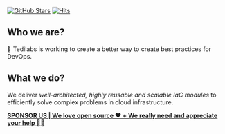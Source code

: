 [![GitHub Stars](https://img.shields.io/github/stars/tedilabs?style=social)](https://github.com/tedilabs)
[![Hits](https://komarev.com/ghpvc/?username=tedilabs&color=red&label=Hits)](https://github.com/tedilabs)

## Who we are?

:robot: Tedilabs is working to create a better way to create best practices for DevOps.


## What we do?

We deliver *well-architected, highly reusable and scalable IaC modules* to efficiently solve complex problems in cloud infrastructure.

**[SPONSOR US | We love open source ❤️ + We really need and appreciate your help 🙏🏼](https://github.com/sponsors/tedilabs)**
